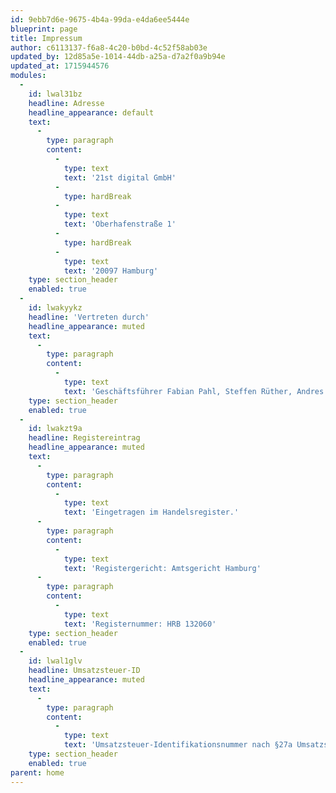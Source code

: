 ```yaml
---
id: 9ebb7d6e-9675-4b4a-99da-e4da6ee5444e
blueprint: page
title: Impressum
author: c6113137-f6a8-4c20-b0bd-4c52f58ab03e
updated_by: 12d85a5e-1014-44db-a25a-d7a2f0a9b94e
updated_at: 1715944576
modules:
  -
    id: lwal31bz
    headline: Adresse
    headline_appearance: default
    text:
      -
        type: paragraph
        content:
          -
            type: text
            text: '21st digital GmbH'
          -
            type: hardBreak
          -
            type: text
            text: 'Oberhafenstraße 1'
          -
            type: hardBreak
          -
            type: text
            text: '20097 Hamburg'
    type: section_header
    enabled: true
  -
    id: lwakyykz
    headline: 'Vertreten durch'
    headline_appearance: muted
    text:
      -
        type: paragraph
        content:
          -
            type: text
            text: 'Geschäftsführer Fabian Pahl, Steffen Rüther, Andres Stennert'
    type: section_header
    enabled: true
  -
    id: lwakzt9a
    headline: Registereintrag
    headline_appearance: muted
    text:
      -
        type: paragraph
        content:
          -
            type: text
            text: 'Eingetragen im Handelsregister.'
      -
        type: paragraph
        content:
          -
            type: text
            text: 'Registergericht: Amtsgericht Hamburg'
      -
        type: paragraph
        content:
          -
            type: text
            text: 'Registernummer: HRB 132060'
    type: section_header
    enabled: true
  -
    id: lwal1glv
    headline: Umsatzsteuer-ID
    headline_appearance: muted
    text:
      -
        type: paragraph
        content:
          -
            type: text
            text: 'Umsatzsteuer-Identifikationsnummer nach §27a Umsatzsteuergesetz: DE295107891'
    type: section_header
    enabled: true
parent: home
---
```

